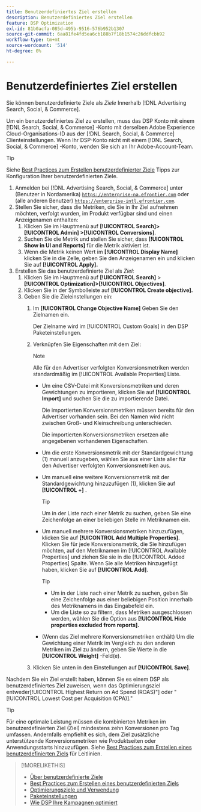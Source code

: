 ```yaml
---
title: Benutzerdefiniertes Ziel erstellen
description: Benutzerdefiniertes Ziel erstellen
feature: DSP Optimization
exl-id: 81b0acfa-085d-495b-9516-576b952b1307
source-git-commit: 6aa81fe4fd5ea6cb188b7f18b1574c26ddfcbb92
workflow-type: tm+mt
source-wordcount: '514'
ht-degree: 0%

---
```


# Benutzerdefiniertes Ziel erstellen

Sie können benutzerdefinierte Ziele als *Ziele* Innerhalb [!DNL Advertising Search, Social, & Commerce].

Um ein benutzerdefiniertes Ziel zu erstellen, muss das DSP Konto mit einem [!DNL Search, Social, & Commerce] -Konto mit derselben Adobe Experience Cloud-Organisations-ID aus der [!DNL Search, Social, & Commerce] Clienteinstellungen. Wenn Ihr DSP-Konto nicht mit einem [!DNL Search, Social, & Commerce] -Konto, wenden Sie sich an Ihr Adobe-Account-Team.

>[!TIP]
>
>Siehe [Best Practices zum Erstellen benutzerdefinierter Ziele](custom-goal-best-practices.md) Tipps zur Konfiguration Ihrer benutzerdefinierten Ziele.

1. Anmelden bei [!DNL Advertising Search, Social, & Commerce] unter (Benutzer in Nordamerika) [`https://enterprise-na.efrontier.com`](https://enterprise-na.efrontier.com) oder (alle anderen Benutzer) [`https://enterprise-intl.efrontier.com`](https://enterprise-intl.efrontier.com).
1. Stellen Sie sicher, dass die Metriken, die Sie in Ihr Ziel aufnehmen möchten, verfolgt wurden, im Produkt verfügbar sind und einen Anzeigenamen enthalten:
   1. Klicken Sie im Hauptmenü auf **[!UICONTROL Search]> [!UICONTROL Admin] >[!UICONTROL Conversions]**.
   1. Suchen Sie die Metrik und stellen Sie sicher, dass **[!UICONTROL Show in UI and Reports]** für die Metrik aktiviert ist.
   1. Wenn die Metrik keinen Wert im **[!UICONTROL Display Name]** klicken Sie in die Zelle, geben Sie den Anzeigenamen ein und klicken Sie auf **[!UICONTROL Apply].**
1. Erstellen Sie das benutzerdefinierte Ziel als *Ziel*:
   1. Klicken Sie im Hauptmenü auf **[!UICONTROL Search]** > **[!UICONTROL Optimization]>[!UICONTROL Objectives]**.
   1. Klicken Sie in der Symbolleiste auf **[!UICONTROL Create objective].**
   1. Geben Sie die Zieleinstellungen ein:
      1. Im **[!UICONTROL Change Objective Name]** Geben Sie den Zielnamen ein.

         Der Zielname wird im [!UICONTROL Custom Goals] in den DSP Paketeinstellungen.

      1. Verknüpfen Sie Eigenschaften mit dem Ziel:

         >[!NOTE]
         >
         > Alle für den Advertiser verfolgten Konversionsmetriken werden standardmäßig im [!UICONTROL Available Properties] Liste.

         * Um eine CSV-Datei mit Konversionsmetriken und deren Gewichtungen zu importieren, klicken Sie auf **[!UICONTROL Import]** und suchen Sie die zu importierende Datei.

           Die importierten Konversionsmetriken müssen bereits für den Advertiser vorhanden sein. Bei den Namen wird nicht zwischen Groß- und Kleinschreibung unterschieden.

           Die importierten Konversionsmetriken ersetzen alle angegebenen vorhandenen Eigenschaften.

         * Um die erste Konversionsmetrik mit der Standardgewichtung (1) manuell anzugeben, wählen Sie aus einer Liste aller für den Advertiser verfolgten Konversionsmetriken aus.

         * Um manuell eine weitere Konversionsmetrik mit der Standardgewichtung hinzuzufügen (1), klicken Sie auf **[!UICONTROL +]** .

           >[!TIP]
           >
           > Um in der Liste nach einer Metrik zu suchen, geben Sie eine Zeichenfolge an einer beliebigen Stelle im Metriknamen ein.

         * Um manuell mehrere Konversionsmetriken hinzuzufügen, klicken Sie auf **[!UICONTROL Add Multiple Properties].** Klicken Sie für jede Konversionsmetrik, die Sie hinzufügen möchten, auf den Metriknamen im [!UICONTROL Available Properties] und ziehen Sie sie in die [!UICONTROL Added Properties] Spalte. Wenn Sie alle Metriken hinzugefügt haben, klicken Sie auf **[!UICONTROL Add]**.

           >[!TIP]
           >
           >* Um in der Liste nach einer Metrik zu suchen, geben Sie eine Zeichenfolge aus einer beliebigen Position innerhalb des Metriknamens in das Eingabefeld ein.
           >* Um die Liste so zu filtern, dass Metriken ausgeschlossen werden, wählen Sie die Option aus **[!UICONTROL Hide properties excluded from reports].**

         * (Wenn das Ziel mehrere Konversionsmetriken enthält) Um die Gewichtung einer Metrik im Vergleich zu den anderen Metriken im Ziel zu ändern, geben Sie Werte in die **[!UICONTROL Weight]** -Feld(e).

      1. Klicken Sie unten in den Einstellungen auf **[!UICONTROL Save]**.

Nachdem Sie ein Ziel erstellt haben, können Sie es einem DSP als benutzerdefiniertes Ziel zuweisen, wenn das Optimierungsziel entweder[!UICONTROL Highest Return on Ad Spend (ROAS)"] oder &quot;[!UICONTROL Lowest Cost per Acquisition (CPA)].&quot;

>[!TIP]
>
>Für eine optimale Leistung müssen die kombinierten Metriken im benutzerdefinierten Ziel (Ziel) mindestens zehn Konversionen pro Tag umfassen. Andernfalls empfiehlt es sich, dem Ziel zusätzliche unterstützende Konversionsmetriken wie Produktseiten oder Anwendungsstarts hinzuzufügen. Siehe [Best Practices zum Erstellen eines benutzerdefinierten Ziels](custom-goal-best-practices.md) für Leitlinien.

>[!MORELIKETHIS]
>
>* [Über benutzerdefinierte Ziele](custom-goal-about.md)
>* [Best Practices zum Erstellen eines benutzerdefinierten Ziels](custom-goal-best-practices.md)
>* [Optimierungsziele und Verwendung](optimization-goals.md)
>* [Paketeinstellungen](/help/dsp/campaign-management/packages/package-settings.md)
> * [Wie DSP Ihre Kampagnen optimiert](optimization-how-dsp-optimizes-campaigns.md)

